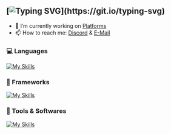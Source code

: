 [![Typing SVG](https://readme-typing-svg.herokuapp.com?lines=%F0%9F%91%8B+Hi+there!)](https://git.io/typing-svg)
---
- 🔭 I’m currently working on [Platforms](https://neldox.tech)
- 📫 How to reach me: [Discord](https://discord.com/users/938588350942707783) & [E-Mail](mailto:contact@neldox.tech)

### 💻 Languages
[![My Skills](https://skillicons.dev/icons?i=html,css,js,md)](https://github.com/nneeeeldoooox)

### 🧰 Frameworks
[![My Skills](https://skillicons.dev/icons?i=nodejs,nextjs)](https://github.com/nneeeeldoooox)

### 🔨 Tools & Softwares

[![My Skills](https://skillicons.dev/icons?i=vscode,figma,cloudflare,aws,mongodb,vercel,github)](https://github.com/nneeeeldoooox)
